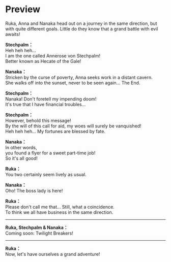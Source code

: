 # Preview
Ruka, Anna and Nanaka head out on a journey in the same direction, but with quite different goals. Little do they know that a grand battle with evil awaits!
  
**Stechpalm：**  
Heh heh heh...  
I am the one called Annerose von Stechpalm!  
Better known as Hecate of the Gale!  
  
**Nanaka：**  
Stricken by the curse of poverty, Anna seeks work in a distant cavern.  
She walks off into the sunset, never to be seen again... The End.  
  
**Stechpalm：**  
Nanaka! Don't foretell my impending doom!  
It's true that I have financial troubles...  
  
**Stechpalm：**  
However, behold this message!  
By the will of this call for aid, my woes will surely be vanquished!  
Heh heh heh... My fortunes are blessed by fate.  
  
**Nanaka：**  
In other words,  
 you found a flyer for a sweet part-time job!  
So it's all good!  
  
**Ruka：**  
You two certainly seem lively as usual.  
  
**Nanaka：**  
Oho! The boss lady is here!  
  
**Ruka：**  
Please don't call me that... Still, what a coincidence.  
To think we all have business in the same direction.  
  

---  
  
**Ruka, Stechpalm & Nanaka：**  
Coming soon: Twilight Breakers!  
  

---  
  
**Ruka：**  
Now, let's have ourselves a grand adventure!  

